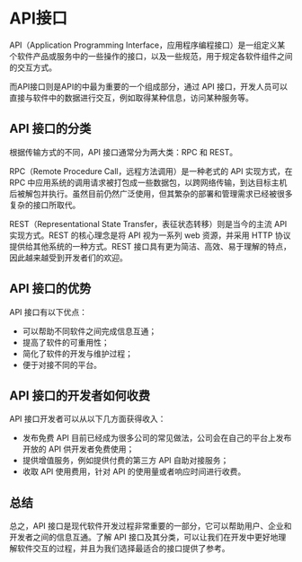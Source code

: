 # API接口

API（Application Programming Interface，应用程序编程接口）是一组定义某个软件产品或服务中的一些操作的接口，以及一些规范，用于规定各软件组件之间的交互方式。

而API接口则是API的中最为重要的一个组成部分，通过 API 接口，开发人员可以直接与软件中的数据进行交互，例如取得某种信息，访问某种服务等。

## API 接口的分类

根据传输方式的不同，API 接口通常分为两大类：RPC 和 REST。

RPC（Remote Procedure Call，远程方法调用）是一种老式的 API 实现方式，在 RPC 中应用系统的调用请求被打包成一些数据包，以跨网络传输，到达目标主机后被解包并执行。虽然目前仍然广泛使用，但其繁杂的部署和管理需求已经被很多复杂的接口所取代。

REST（Representational State Transfer，表征状态转移）则是当今的主流 API 实现方式。REST 的核心理念是将 API 视为一系列 web 资源，并采用 HTTP 协议提供给其他系统的一种方式。REST 接口具有更为简洁、高效、易于理解的特点，因此越来越受到开发者们的欢迎。

## API 接口的优势

API 接口有以下优点：

- 可以帮助不同软件之间完成信息互通；
- 提高了软件的可重用性；
- 简化了软件的开发与维护过程；
- 便于对接不同的平台。

## API 接口的开发者如何收费

API 接口开发者可以从以下几方面获得收入：

- 发布免费 API 目前已经成为很多公司的常见做法，公司会在自己的平台上发布开放的 API 供开发者免费使用；
- 提供增值服务，例如提供付费的第三方 API 自助对接服务；
- 收取 API 使用费用，针对 API 的使用量或者响应时间进行收费。

## 总结

总之，API 接口是现代软件开发过程非常重要的一部分，它可以帮助用户、企业和开发者之间的信息互通。了解 API 接口及其分类，可以让我们在开发中更好地理解软件交互的过程，并且为我们选择最适合的接口提供了参考。